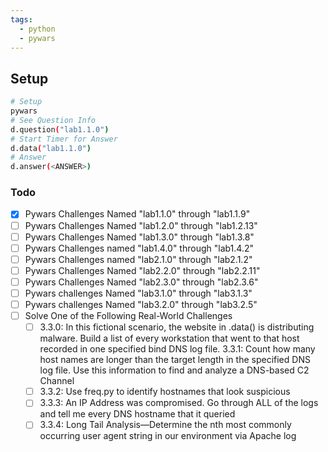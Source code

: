 ```yaml
---
tags:
  - python
  - pywars
---
```

## Setup

```bash
# Setup
pywars
# See Question Info
d.question("lab1.1.0")
# Start Timer for Answer
d.data("lab1.1.0")
# Answer
d.answer(<ANSWER>)
```

### Todo

- [x] Pywars Challenges Named "lab1.1.0" through "lab1.1.9"
- [ ] Pywars Challenges Named "lab1.2.0" through "lab1.2.13"
- [ ] Pywars Challenges Named "lab1.3.0" through "lab1.3.8"
- [ ] Pywars Challenges named "lab1.4.0" through "lab1.4.2"
- [ ] Pywars Challenges named "lab2.1.0" through "lab2.1.2"
- [ ] Pywars Challenges Named "lab2.2.0" through "lab2.2.11"
- [ ] Pywars Challenges Named "lab2.3.0" through "lab2.3.6"
- [ ] Pywars challenges Named "lab3.1.0" through "lab3.1.3"
- [ ] Pywars challenges Named "lab3.2.0" through "lab3.2.5"
- [ ] Solve One of the Following Real-World Challenges
    - [ ] 3.3.0: In this fictional scenario, the website in .data() is distributing malware. Build a list of every workstation that went to that host recorded in one specified bind DNS log file. 3.3.1: Count how many host names are longer than the target length in the specified DNS log file. Use this information to find and analyze a DNS-based C2 Channel
    - [ ] 3.3.2: Use freq.py to identify hostnames that look suspicious
    - [ ] 3.3.3: An IP Address was compromised. Go through ALL of the logs and tell me every DNS hostname that it queried
    - [ ] 3.3.4: Long Tail Analysis—Determine the nth most commonly occurring user agent string in our environment via Apache log
